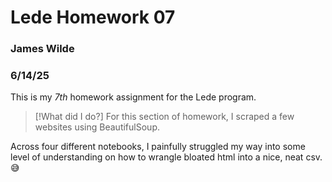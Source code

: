 # Lede Homework 07
### James Wilde
### 6/14/25

This is my _7th_ homework assignment for the Lede program.

> [!What did I do?]
> For this section of homework, I scraped a few websites using BeautifulSoup.

Across four different notebooks, I painfully struggled my way into some level of understanding on how to wrangle bloated html into a nice, neat csv.  :sweat_smile: